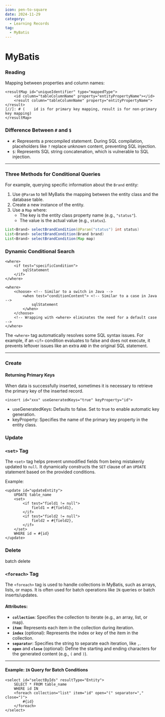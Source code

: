```yaml
---
icon: pen-to-square
date: 2024-11-29
category:
  - Learning Records
tag:
  - MyBatis
---
```


# MyBatis

### Reading

Mapping between properties and column names:
```MyBatis
<resultMap id="uniqueIdentifier" type="mappedType">
    <id column="tableColumnName" property="entityPropertyName"></id> 
    <result column="tableColumnName" property="entityPropertyName"></result>
[//]: # (    id is for primary key mapping, result is for non-primary key mapping)
</resultMap>
```

### Difference Between `#` and `$`

- `#`: Represents a precompiled statement. During SQL compilation, placeholders like `?` replace unknown content, preventing SQL injection.
- `$`: Represents SQL string concatenation, which is vulnerable to SQL injection.

---

### Three Methods for Conditional Queries

For example, querying specific information about the `Brand` entity:

1. Use `@Param` to tell MyBatis the mapping between the entity class and the database table.
2. Create a new instance of the entity.
3. Use a `Map` where:
    - The key is the entity class property name (e.g., `"status"`).
    - The value is the actual value (e.g., `status`).

```java 
List<Brand> selectBrandCondition(@Param("status") int status)
List<Brand> selectBrandCondition(Brand brand)
List<Brand> selectBrandCondition(Map map)
```

### Dynamic Conditional Search
```MyBatis
<where>
    <if test="specificCondition">
        sqlStatement
    </if>
</where>

<where>
    <choose> <!-- Similar to a switch in Java -->
        <when test="conditionContent"> <!-- Similar to a case in Java -->
            sqlStatement
        </when>
    </choose>
    <!-- Wrapping with <where> eliminates the need for a default case -->
</where>

```
The `<where>` tag automatically resolves some SQL syntax issues. For example, if an `<if>` condition evaluates to false and does not execute, it prevents leftover issues like an extra `AND` in the original SQL statement.

---
### Create
#### Returning Primary Keys
When data is successfully inserted, sometimes it is necessary to retrieve the primary key of the inserted record.

```MyBatis
<insert id="xxx" useGeneratedKeys="true" keyProperty="id">
```
- useGeneratedKeys: Defaults to false. Set to true to enable automatic key generation.
- keyProperty: Specifies the name of the primary key property in the entity class.

### Update
### `<set>` Tag

The `<set>` tag helps prevent unmodified fields from being mistakenly updated to `null`. It dynamically constructs the `SET` clause of an `UPDATE` statement based on the provided conditions.

Example:
```MyBatis
<update id="updateEntity">
    UPDATE table_name
    <set>
        <if test="field1 != null">
            field1 = #{field1},
        </if>
        <if test="field2 != null">
            field2 = #{field2},
        </if>
    </set>
    WHERE id = #{id}
</update>
```

### Delete
batch delete
### `<foreach>` Tag

The `<foreach>` tag is used to handle collections in MyBatis, such as arrays, lists, or maps. It is often used for batch operations like `IN` queries or batch inserts/updates.

#### Attributes:
- **`collection`**: Specifies the collection to iterate (e.g., an array, list, or map).
- **`item`**: Represents each item in the collection during iteration.
- **`index`** (optional): Represents the index or key of the item in the collection.
- **`separator`**: Specifies the string to separate each iteration, like `,`.
- **`open`** and **`close`** (optional): Define the starting and ending characters for the generated content (e.g., `(` and `)`).

---

#### Example: `IN` Query for Batch Conditions
```MyBatis
<select id="selectByIds" resultType="Entity">
    SELECT * FROM table_name
    WHERE id IN
    <foreach collection="list" item="id" open="(" separator="," close=")">
        #{id}
    </foreach>
</select>

```